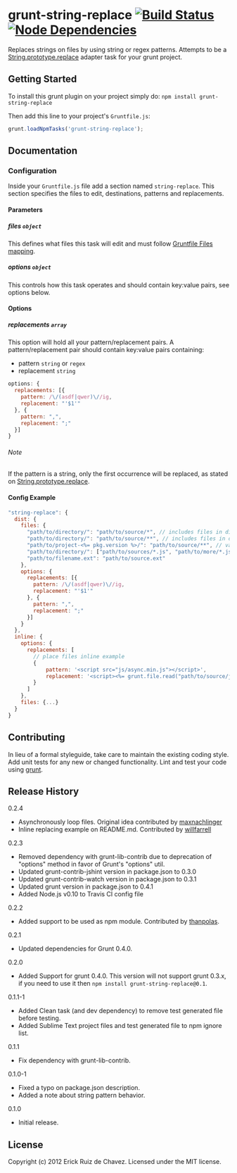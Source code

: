 # grunt-string-replace [![Build Status](https://travis-ci.org/erickrdch/grunt-string-replace.png)](https://travis-ci.org/erickrdch/grunt-string-replace)  [![Node Dependencies](https://david-dm.org/erickrdch/grunt-string-replace.png)](https://david-dm.org/erickrdch/grunt-string-replace)

Replaces strings on files by using string or regex patterns. Attempts to be a [String.prototype.replace](http://www.ecma-international.org/ecma-262/5.1/#sec-15.5.4.11) adapter task for your grunt project.

## Getting Started
To install this grunt plugin on your project simply do: `npm install grunt-string-replace`

Then add this line to your project's `Gruntfile.js`:

```javascript
grunt.loadNpmTasks('grunt-string-replace');
```

[grunt]: http://gruntjs.com/

## Documentation

### Configuration

Inside your `Gruntfile.js` file add a section named `string-replace`. This section specifies the files to edit, destinations, patterns and replacements.

#### Parameters

##### files ```object```

This defines what files this task will edit and must follow [Gruntfile Files mapping](https://github.com/gruntjs/grunt/wiki/Configuring-tasks).

##### options ```object```

This controls how this task operates and should contain key:value pairs, see options below.

#### Options

##### replacements ```array```

This option will hold all your pattern/replacement pairs. A pattern/replacement pair should contain key:value pairs containing:

* pattern ```string``` or ```regex```
* replacement ```string```

``` javascript
options: {
  replacements: [{
    pattern: /\/(asdf|qwer)\//ig,
    replacement: "'$1'"
  }, {
    pattern: ",",
    replacement: ";"
  }]
}
```

###### Note

If the pattern is a string, only the first occurrence will be replaced, as stated on [String.prototype.replace](http://www.ecma-international.org/ecma-262/5.1/#sec-15.5.4.11).

#### Config Example

``` javascript
"string-replace": {
  dist: {
    files: {
      "path/to/directory/": "path/to/source/*", // includes files in dir
      "path/to/directory/": "path/to/source/**", // includes files in dir and subdirs
      "path/to/project-<%= pkg.version %>/": "path/to/source/**", // variables in destination
      "path/to/directory/": ["path/to/sources/*.js", "path/to/more/*.js"], // include JS files in two diff dirs
      "path/to/filename.ext": "path/to/source.ext"
    },
    options: {
      replacements: [{
        pattern: /\/(asdf|qwer)\//ig,
        replacement: "'$1'"
      }, {
        pattern: ",",
        replacement: ";"
      }]
    }
  },
  inline: {
    options: {
      replacements: [
        // place files inline example
      	{
        	pattern: '<script src="js/async.min.js"></script>',
        	replacement: '<script><%= grunt.file.read("path/to/source/js/async.min.js") %></script>'
      	}
      ]
    },
    files: {...}
  }
}
```

## Contributing
In lieu of a formal styleguide, take care to maintain the existing coding style. Add unit tests for any new or changed functionality. Lint and test your code using [grunt][grunt].

## Release History
0.2.4
  - Asynchronously loop files. Original idea contributed by [maxnachlinger](https://github.com/maxnachlinger)
  - Inline replacing example on README.md. Contributed by [willfarrell](https://github.com/willfarrell)

0.2.3
  - Removed dependency with grunt-lib-contrib due to deprecation of "options" method in favor of Grunt's "options" util.
  - Updated grunt-contrib-jshint version in package.json to 0.3.0
  - Updated grunt-contrib-watch version in package.json to 0.3.1
  - Updated grunt version in package.json to 0.4.1
  - Added Node.js v0.10 to Travis CI config file

0.2.2
  - Added support to be used as npm module. Contributed by [thanpolas](https://github.com/thanpolas).

0.2.1
  - Updated dependencies for Grunt 0.4.0.

0.2.0
  - Added Support for grunt 0.4.0. This version will not support grunt 0.3.x, if you need to use it then ```npm install grunt-string-replace@0.1```.

0.1.1-1
  - Added Clean task (and dev dependency) to remove test generated file before testing.
  - Added Sublime Text project files and test generated file to npm ignore list.

0.1.1
  - Fix dependency with grunt-lib-contrib.

0.1.0-1
  - Fixed a typo on package.json description.
  - Added a note about string pattern behavior.

0.1.0
  - Initial release.

## License
Copyright (c) 2012 Erick Ruiz de Chavez.
Licensed under the MIT license.
